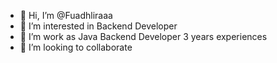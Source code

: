 - 👋 Hi, I’m @Fuadhliraaa
- 👀 I’m interested in Backend Developer
- 🌱 I’m work as Java Backend Developer 3 years experiences
- 💞️ I’m looking to collaborate
